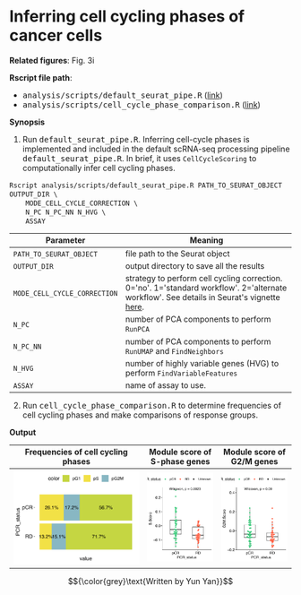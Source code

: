<!-- Written by Yun Yan -->

# Inferring cell cycling phases of cancer cells

**Related figures**: Fig. 3i

**Rscript file path**: 

- <kbd>analysis/scripts/default_seurat_pipe.R</kbd> ([link](https://github.com/navinlabcode/tnbc-chemo/blob/main/analysis/scripts/default_seurat_pipe.R))
- <kbd>analysis/scripts/cell_cycle_phase_comparison.R</kbd> ([link](https://github.com/navinlabcode/tnbc-chemo/blob/main/analysis/scripts/cell_cycle_phase_comparison.R))

**Synopsis**

1. Run <kbd>default_seurat_pipe.R</kbd>. Inferring cell-cycle phases is implemented and included in the default scRNA-seq processing pipeline <kbd>default_seurat_pipe.R</kbd>. In brief, it uses `CellCycleScoring` to computationally infer cell cycling phases. 

``` console
Rscript analysis/scripts/default_seurat_pipe.R PATH_TO_SEURAT_OBJECT OUTPUT_DIR \
	MODE_CELL_CYCLE_CORRECTION \
	N_PC N_PC_NN N_HVG \
	ASSAY
```

| Parameter                    | Meaning                                                                                                                                                                                                                    |
| ---------------------------- | -------------------------------------------------------------------------------------------------------------------------------------------------------------------------------------------------------------------------- |
| `PATH_TO_SEURAT_OBJECT`      | file path to the Seurat object                                                                                                                                                                                             |
| `OUTPUT_DIR`                 | output directory to save all the results                                                                                                                                                                                   |
| `MODE_CELL_CYCLE_CORRECTION` | strategy to perform cell cycling correction. 0='no'. 1='standard workflow'. 2='alternate workflow'. See details in Seurat's vignette [here](https://satijalab.org/seurat/articles/cell_cycle_vignette#alternate-workflow). |
| `N_PC`                       | number of PCA components to perform `RunPCA`                                                                                                                                                                               |
| `N_PC_NN`                    | number of PCA components to perform `RunUMAP` and `FindNeighbors`                                                                                                                                                          |
| `N_HVG`                      | number of highly variable genes (HVG) to perform `FindVariableFeatures`                                                                                                                                                    |
| `ASSAY`                      | name of assay to use.                                                                                                                                                                                                      |

2. Run <kbd>cell_cycle_phase_comparison.R</kbd> to determine frequencies of cell cycling phases and make comparisons of response groups. 

**Output**

| Frequencies of cell cycling phases                                                                                                                                 | Module score of S-phase genes                                                                                                                        | Module score of G2/M genes                                                                                                                             |
| ------------------------------------------------------------------------------------------------------------------------------------------------------------------ | ---------------------------------------------------------------------------------------------------------------------------------------------------- | ------------------------------------------------------------------------------------------------------------------------------------------------------ |
| <img src="https://github.com/navinlabcode/tnbc-chemo/blob/main/website_images/analysis/cell_cycle/barplot.cell_cycle_proportion.PCR.pdf.png?raw=true" width="500"> | <img src="https://github.com/navinlabcode/tnbc-chemo/blob/main/website_images/analysis/cell_cycle/barplot.S.Score.PCR.pdf.png?raw=true" width="250"> | <img src="https://github.com/navinlabcode/tnbc-chemo/blob/main/website_images/analysis/cell_cycle/barplot.G2M.Score.PCR.pdf.png?raw=true" width="250"> |


$${\color{grey}\text{Written by Yun Yan}}$$
